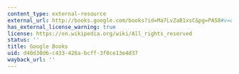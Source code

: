 ```yaml
---
content_type: external-resource
external_url: http://books.google.com/books?id=Ma7LvZaB1xsC&pg=PA58#v=onepage
has_external_license_warning: true
license: https://en.wikipedia.org/wiki/All_rights_reserved
status: ''
title: Google Books
uid: d40d30d6-c433-426a-bcff-3f0ce13e4d37
wayback_url: ''
---
```

